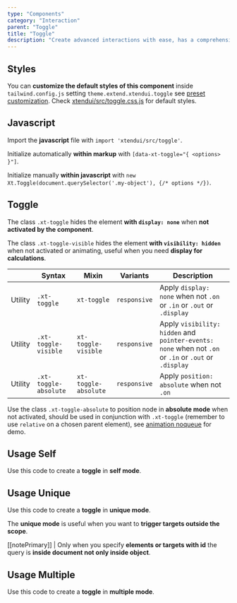 ```yaml
---
type: "Components"
category: "Interaction"
parent: "Toggle"
title: "Toggle"
description: "Create advanced interactions with ease, has a comprehensive javascript api."
---
```


## Styles

You can **customize the default styles of this component** inside `tailwind.config.js` setting `theme.extend.xtendui.toggle` see [preset customization](/components/preset#customization). Check [xtendui/src/toggle.css.js](https://github.com/minimit/xtendui/blob/beta/src/toggle.css.js) for default styles.

## Javascript

Import the **javascript** file with `import 'xtendui/src/toggle'`.

Initialize automatically **within markup** with `[data-xt-toggle="{ <options> }"]`.

Initialize manually **within javascript** with `new Xt.Toggle(document.querySelector('.my-object'), {/* options */})`.

## Toggle

The class `.xt-toggle` hides the element **with `display: none`** when **not activated by the component**.

The class `.xt-toggle-visible` hides the element  **with `visibility: hidden`** when not activated or animating, useful when you need **display for calculations**.

<div class="xt-overflow-sub overflow-y-hidden overflow-x-scroll my-5 xt-my-auto w-full">

|                      | Syntax                          | Mixin            | Variants               | Description                   |
| ----------------------- | ----------------------------------------- | -----------------------------| ----------------------------- | ----------------------------- |
| Utility                  | `.xt-toggle`                     | `xt-toggle`                | `responsive`                | Apply `display: none` when not `.on` or `.in` or `.out` or `.display`            |
| Utility                  | `.xt-toggle-visible`                     | `xt-toggle-visible`                | `responsive`                | Apply `visibility: hidden` and `pointer-events: none` when not `.on` or `.in` or `.out` or `.display`            |
| Utility                  | `.xt-toggle-absolute`                     | `xt-toggle-absolute`                | `responsive`                | Apply `position: absolute` when not `.on`             |

</div>

Use the class `.xt-toggle-absolute` to position node in **absolute mode** when not activated, should be used in conjunction with `.xt-toggle` (remember to use `relative` on a chosen parent element), see [animation noqueue](/components/toggle/animation#queue) for demo.

## Usage Self

Use this code to create a **toggle** in **self mode**.

<demo>
  <demoinline src="demos/components/toggle/usage-self">
  </demoinline>
</demo>

## Usage Unique

Use this code to create a **toggle** in **unique mode**.

The **unique mode** is useful when you want to **trigger targets outside the scope**.

[[notePrimary]]
| Only when you specify **elements or targets with id** the query is **inside document not only inside object**.

<demo>
  <demoinline src="demos/components/toggle/usage-unique">
  </demoinline>
</demo>

## Usage Multiple

Use this code to create a **toggle** in **multiple mode**.

<demo>
  <demoinline src="demos/components/toggle/usage-multiple">
  </demoinline>
</demo>
